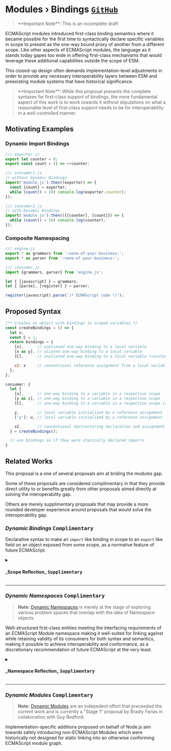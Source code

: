 ﻿# Modules › Bindings <span float-right><small>[<kbd>GitHub</kbd>](https://github.com/SMotaal/experimental/blob/master/modules/bindings/)</small></span>

<blockquote>**Important Note**: This is an incomplete draft</blockquote>

<section>

ECMAScript modules introduced first-class binding semantics where it became possible for the first time to syntactically declare specific variables in scope to present as the one-way bound proxy of another from a different scope. Like other aspects of ECMAScript modules, the language as it stands today gapes too wide in offering first-class mechanisms that would leverage these additional capabilities outside the scope of ESM.

This closed-up design often demands implementation-level adjustments in order to provide any necessary interoperability layers between ESM and preexisting module systems that have historical significance.

<blockquote>**Important Note**: While this proposal presents the complete syntaxes for first-class support of bindings, the more fundamental aspect of this work is to work towards it without stipulations on what a reasonable level of first-class support needs to be for interoperability in a well-controlled manner.</blockquote>

</section>

<section>

## Motivating Examples

<section>

### Dynamic Import Bindings

```js
/// exporter.js
export let counter = 0;
export const count = () => ++counter;

/// consumer1.js
// without Dynamic Bindings
import('module.js').then((exporter) => {
  const {count} = exporter;
  while (count() < 10) console.log(exporter.counter);
});

/// consumer2.js
// with Dynamic Bindings
import('module.js').then(({[counter], [count]}) => {
  while (count() < 10) console.log(counter);
});
```

### Composite Namespacing

```js
/// engine.js
export * as grammars from '‹none-of-your-business›';
export * as parser from '‹none-of-your-business›';

/// consumer.js
import {grammars, parser} from 'engine.js';

let { [javascript] } = grammars;
let { [parse], [register] } = parser;

register(javascript).parse('/* ECMAScript code */');
```

</section>
</section>

<section>

## Proposed Syntax

```js
/** Creates an object with bindings to scoped variables */
const createBindings = () => {
  let x;
  const C = 1;
  return bindings = {
    [x],      // unaliased one-way binding to a local variable
    [x as y], // aliased one-way binding to a local variable
    [C],      // unaliased one-way binding to a local variable (constant)

    x2: x     // conventional reference assignment from a local variable
  };
};

consumer: {
  let {
    [x],      // one-way binding to a variable in a respective scope
    [y as z], // one-way binding to a variable in a respective scope
    [C],      // one-way binding to a variable in a respective scope (constant)

    y,        // local variable initialized by a reference assignment
    ['y']: u, // local variable initialized by a reference assignment

    x2,       // conventional destructuring declaration and assignment
  } = createBindings();

  // use bindings as if they were statically declared imports
}
```

</section>

<section>

## Related Works

This proposal is a one of several proposals aim at briding the modules gap.

Some of these proposals are considered complimentary in that they provide direct utility to or benefits greatly from other proposals aimed directly at solving the interoperability gap.

Others are merely supplimentary proposals that may provide a more rounded developer experience around proposals that would solve the interoperability gap.

<section>

### _Dynamic Bindings_ <kbd>Complimentary</kbd>

Declarative syntax to make an `import` like binding in scope to an `export` like field on an object exposed from some scope, as a normative feature of future ECMAScript.

<details><summary><h4>_Scope Reflection_ <kbd>Supplimentary</kbd></h4></summary>

##### _Scope Reflection operations_

Abstract methods for inspecting and/or augmenting a qualified scope through well-defined semantics that tie directly to its life-cycle stages, _exclusive_ of any abstract methods and runtime semantics for constructing or deriving the qualified scope itself.

##### _Scope Reflection hooks_

Runtime semantics for attaching special handlers to some life-cycle stages of a qualified scope, as a required precondition to ensure controlled and optimiziable Scope Reflection operations, whereby they would similarly operator and be aligned with all relevant preexisting mechanisms (ie property handlers and proxy traps… etc.).

##### Reflect API extensions for Scopes

TBD.

</details>

</section><hr/><section>

### _Dynamic Namespaces_ <kbd>Complimentary</kbd>

<blockquote>

**Note**: [Dynamic Namespaces](../namespaces/) is merely at the stage of exploring various problem spaces that overlap with the idea of Namespace objects.

</blockquote>

Well-structured first-class entities meeting the interfacing requirements of an ECMAScript Module namespace making it well-suited for linking against while retaining validity of its consumers for both syntax and semantics, making it possible to achieve interoperability and conformance, as a discretionary recommendation of future ECMAScript at the very least.

<details><summary><h4>_Namespace Reflection_ <kbd>Supplimentary</kbd></h4></summary>

##### _Namespace Reflection operations_

Abstract methods for inspecting and/or augmenting a qualified namespace through well-defined semantics that tie directly to its life-cycle stages, _**not** exclusive_ (at least potentially) of any abstract methods and runtime semantics for constructing or deriving the qualified namespace itself.

##### _Namespace Reflection hooks_

Runtime semantics for attaching special handlers to some life-cycle stages of a qualified namespace, as a required precondition to ensure controlled and optimiziable Namespace Reflection operations, whereby they would similarly operator and be aligned with all relevant preexisting mechanisms (ie property handlers and proxy traps… etc.).

##### Reflect API extensions for Namespaces

TBD.

</details>

</section><hr/><section>

### _Dynamic Modules_ <kbd>Complimentary</kbd>

<blockquote>

**Note**: [Dynamic Modules](https://github.com/nodejs/dynamic-modules) are an indepedent effort that preceeded the current work and is currently a "Stage 1" proposal by Bradly Farias in collaboration with Guy Bedford.

</blockquote>

Implementation-specific additions proposed on behalf of Node.js aim towards safely introducing non-ECMAScript Modules which were historically not designed for static linking into an otherwise conforming ECMAScript module graph.

</section>

</section>
